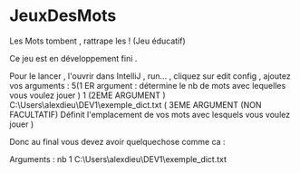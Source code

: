 # JeuxDesMots
Les Mots tombent , rattrape les ! (Jeu éducatif)

Ce jeu est en développement fini .

Pour le lancer , l'ouvrir dans IntelliJ , run... , cliquez sur edit config , ajoutez vos arguments : 5(1 ER argument : détermine le nb de mots avec lequelles vous voulez jouer ) 1 (2EME ARGUMENT ) 
C:\Users\alexdieu\DEV1\exemple_dict.txt ( 3EME ARGUMENT (NON FACULTATIF) Définit l'emplacement de vos mots avec lesquels vous voulez jouer )

Donc au final vous devez avoir quelquechose comme ca :

Arguments : nb 1 C:\Users\alexdieu\DEV1\exemple_dict.txt

